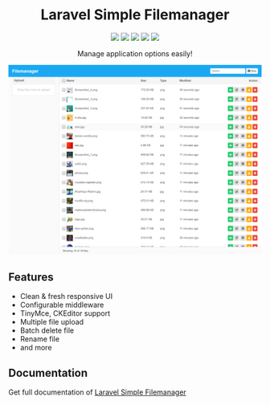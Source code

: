 <h1 align="center">Laravel Simple Filemanager</h1>
<p align="center">
    <a href="https://packagist.org/packages/haruncpi/laravel-option-framework"><img src="https://badgen.net/packagist/v/haruncpi/laravel-option-framework" /></a>
    <a href="https://creativecommons.org/licenses/by/4.0/"><img src="https://badgen.net/badge/licence/CC BY 4.0/23BCCB" /></a>
     <a href=""><img src="https://badgen.net/packagist/dt/haruncpi/laravel-option-framework"/></a>
    <a href="https://twitter.com/laravelarticle"><img src="https://badgen.net/badge/twitter/@laravelarticle/1DA1F2?icon&label" /></a>
    <a href="https://facebook.com/laravelarticle"><img src="https://badgen.net/badge/facebook/laravelarticle/3b5998"/></a>
</p>
<p align="center">Manage application options easily!</p>

![Image description](previews/preview-desktop.png)

## Features
- Clean & fresh responsive UI
- Configurable middleware
- TinyMce, CKEditor support
- Multiple file upload
- Batch delete file
- Rename file
- and more

## Documentation
Get full documentation of [Laravel Simple Filemanager](https://laravelarticle.com/laravel-simple-filemanager)
